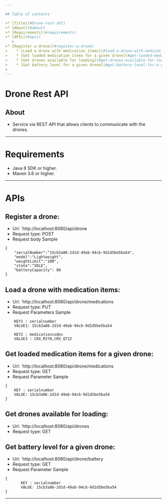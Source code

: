 ```yaml
---

## Table of contents

>* [Title](#Drone-rest-aPI)
>* [About](#about)
>* [Requirements](#requirements)
>* [APIs](#apis)
   >
>* [Register a drone](#register-a-drone)
>    * [Load a drone with medication items](#load-a-drone-with-medication-items)
>    * [Get loaded medication items for a given drone](#get-loaded-medication-items-for-a-given-drone)
>    * [Get drones available for loading](#get-drones-available-for-loading)
>    * [Get battery level for a given drone](#get-battery-level-for-a-given-drone)
>
---
```


# Drone Rest API

## About

* Service via REST API that allows clients to communicate with the drones.

---

# Requirements

* Java 8 SDK or higher.
* Maven 3.6 or higher.

---

# APIs

## Register a drone:

- Url: `http://localhost:8080/api/drone
- Request type: POST
- Request body Sample

```
{
    "serialNumber":"15cb3a86-2d1d-49ab-94cb-9d1d5be5ba54",
    "model":"Lightweight",
    "weightLimit":"100",
    "state":"IDLE",
    "batteryCapacity": 80
}
```

## Load a drone with medication items:

- Url: `http://localhost:8080/api/drone/medications
- Request type: PUT
- Request Parameters Sample

```
    KEY1 : serialnumber 
    VALUE1: 15cb3a86-2d1d-49ab-94cb-9d1d5be5ba54
    
    KEY2 : medicationcodes 
    VALUE3 : CRX_MJ70,CRX_QT22

```

## Get loaded medication items for a given drone:

- Url: `http://localhost:8080/api/drone/medications
- Request type: GET
- Request Parameter Sample

```
{
    KEY : serialnumber 
    VALUE: 15cb3a86-2d1d-49ab-94cb-9d1d5be5ba54
}
```

## Get drones available for loading:

- Url: `http://localhost:8080/api/drones
- Request type: GET

## Get battery level for a given drone:

- Url: `http://localhost:8080/api/drone/battery
- Request type: GET
- Request Parameter Sample

```
{
       KEY : serialnumber 
       VALUE: 15cb3a86-2d1d-49ab-94cb-9d1d5be5ba54
}
```

---

